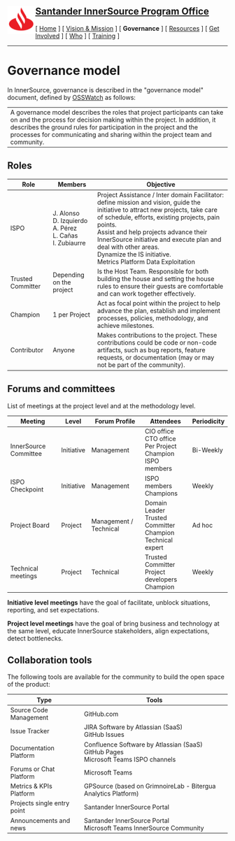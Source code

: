 <h2>
 <a href="/README.md">
   <img alt="Santander" src="/assets/img/santander.png" align="left" width="64" height="64" />
   Santander InnerSource Program Office
 </a>
</h2>

[ [Home](/README.md) ] [ [Vision & Mission](/doc/vision-and-mission.md) ] [ **Governance** ] [ [Resources](/doc/resources.md) ] [ [Get Involved](/doc/get-involved.md) ] [ [Who](/doc/who.md) ] [ [Training](/doc/training.md) ]

---
# Governance model

In InnerSource, governance is described in the "governance model" document, defined by [OSSWatch](http://oss-watch.ac.uk/resources/governancemodels) as follows:
<table>
  <tr>
    <td>
      A governance model describes the roles that project participants can take on and the process for decision making within the project. In addition, it describes the ground rules for participation in the project and the processes for communicating and sharing within the project team and community.
    </td>
  </tr>
</table>

## Roles

| Role  | Members | Objective |
| -     | -       | -         |
| ISPO  | J. Alonso<br />D. Izquierdo<br />A. Pérez<br />L. Cañas<br />I. Zubiaurre | ​Project Assistance / Inter domain Facilitator: define mission and vision, guide the initiative to attract new projects, take care of schedule, efforts, existing projects, pain points.​ <br /> Assist and help projects advance their InnerSource initiative and execute plan and deal with other areas. <br /> Dynamize the IS initiative.​ <br /> Metrics Platform Data Exploitation |
| Trusted Committer  | Depending on the project | Is the Host Team. Responsible for both building the house and setting the house rules to ensure their guests are comfortable and can work together effectively.  |
| Champion | 1 per Project | Act as focal point within the project to help  advance the plan, establish and implement processes, policies, methodology, and achieve milestones. |
| Contributor | Anyone | Makes contributions to the project. These contributions could be code or non-code artifacts, such as bug reports, feature requests, or documentation (may or may not be part of the community). |

## Forums and committees

List of meetings at the project level and at the methodology level.

| Meeting  | Level | Forum Profile | Attendees | Periodicity |
| -        | -     | -             | -         | -           |
| InnerSource Committee | Initiative | Management | CIO office<br />CTO office<br />Per Project Champion<br />ISPO members | Bi-Weekly|
| ISPO Checkpoint​ | Initiative​ | Management​ | ISPO members<br />Champions | Weekly​ |
| Project Board​ | Project​ | Management / Technical​ | Domain Leader<br />Trusted Committer<br />Champion<br />Technical expert | Ad hoc |​
| Technical meetings​ | Project​ | Technical​ | Trusted Committer<br />Project developers<br />Champion​ | Weekly |​



**Initiative level meetings** have the goal of facilitate, unblock situations, reporting, and set expectations.​

**Project level meetings** have the goal of bring business and technology at the same level, educate InnerSource stakeholders, align expectations, detect bottlenecks.​

## Collaboration tools

The following tools are available for the community to build the open space of the product:​

| Type | Tools |
|-     | -     |
| Source Code Management​ | GitHub.com​ |
| Issue Tracker​ | JIRA Software by Atlassian (SaaS) <br />GitHub Issues​ |
| Documentation Platform​ | Confluence Software by Atlassian (SaaS)<br />GitHub Pages<br />Microsoft Teams ISPO channels​ |
| Forums or Chat Platform​ | Microsoft Teams​ |
| Metrics  & KPIs Platform​ | GPSource (based on GrimnoireLab - Bitergua Analytics Platform)​ |
| Projects single entry point​ | Santander InnerSource Portal​​ |
| Announcements and news​ | Santander InnerSource Portal​ <br /> Microsoft Teams InnerSource Community​ |
